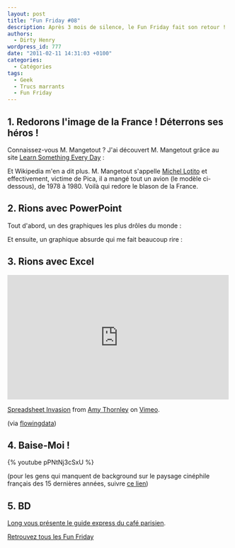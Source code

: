 ```yaml
---
layout: post
title: "Fun Friday #08"
description: Après 3 mois de silence, le Fun Friday fait son retour !
authors:
  - Dirty Henry
wordpress_id: 777
date: "2011-02-11 14:31:03 +0100"
categories:
  - Catégories
tags:
  - Geek
  - Trucs marrants
  - Fun Friday
---
```


<h2>1. Redorons l'image de la France ! Déterrons ses héros !</h2>

Connaissez-vous M. Mangetout ? J'ai découvert M. Mangetout grâce au site
[Learn Something Every Day](http://www.learnsomethingeveryday.co.uk/#/2010/11/06] "pour lequel les affaires marchent fort : ils ont une [application iPhone](http://itunes.apple.com/fr/app/learn-something-every-day/id403233770?mt=8) et [un livre en précommande->http://www.amazon.com/Learn-Something-Every-Day-Young/dp/0399536663")
:

<img464>

Et Wikipedia m'en a dit plus. M. Mangetout s'appelle
[Michel Lotito](http://fr.wikipedia.org/wiki/Monsieur_Mangetout) et
effectivement, victime de Pica, il a mangé tout un avion (le modèle ci-dessous),
de 1978 à 1980. Voilà qui redore le blason de la France.

<img465>

<h2>2. Rions avec PowerPoint</h2>

Tout d'abord, un des graphiques les plus drôles du monde :

<img466>

Et ensuite, un graphique absurde qui me fait beaucoup rire :

<img467>

<h2>3. Rions avec Excel</h2>

<iframe src="http://player.vimeo.com/video/16845078" width="500" height="281" frameborder="0"></iframe><p><a href="http://vimeo.com/16845078">Spreadsheet Invasion</a> from <a href="http://vimeo.com/iammow">Amy Thornley</a> on <a href="http://vimeo.com">Vimeo</a>.</p>

(via [flowingdata](http://flowingdata.com/2010/11/24/spreadsheet-invasion/))

<h2>4. Baise-Moi !</h2>

{% youtube pPNtNj3cSxU %}

(pour les gens qui manquent de background sur le paysage cinéphile français des
15 dernières années, suivre
[ce lien](<http://fr.wikipedia.org/wiki/Baise-moi_(film)>))

<h2>5. BD</h2>

[Long vous présente le guide express du café parisien](http://long.blog.lemonde.fr/2010/12/08/un-cafe-a-paris/).

[Retrouvez tous les Fun Friday](mot164)
